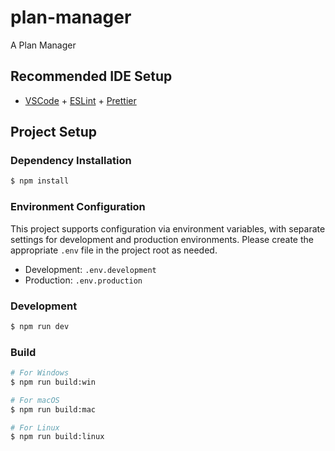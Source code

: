 # plan-manager

A Plan Manager

## Recommended IDE Setup

- [VSCode](https://code.visualstudio.com/) + [ESLint](https://marketplace.visualstudio.com/items?itemName=dbaeumer.vscode-eslint) + [Prettier](https://marketplace.visualstudio.com/items?itemName=esbenp.prettier-vscode)

## Project Setup

### Dependency Installation

```bash
$ npm install
```

### Environment Configuration

This project supports configuration via environment variables, with separate settings for development and production environments. Please create the appropriate `.env` file in the project root as needed.

- Development: `.env.development`
- Production: `.env.production`

### Development

```bash
$ npm run dev
```

### Build

```bash
# For Windows
$ npm run build:win

# For macOS
$ npm run build:mac

# For Linux
$ npm run build:linux
```
